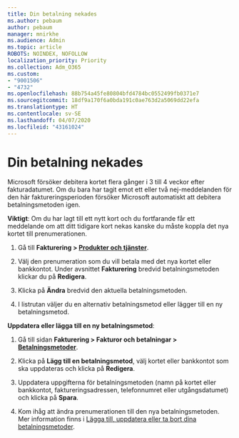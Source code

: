 ```yaml
---
title: Din betalning nekades
ms.author: pebaum
author: pebaum
manager: mnirkhe
ms.audience: Admin
ms.topic: article
ROBOTS: NOINDEX, NOFOLLOW
localization_priority: Priority
ms.collection: Adm_O365
ms.custom:
- "9001506"
- "4732"
ms.openlocfilehash: 88b754a45fe80804bfd4784bc0552499fb0371e7
ms.sourcegitcommit: 18df9a170f6a0bda191c0ae763d2a5069dd22efa
ms.translationtype: HT
ms.contentlocale: sv-SE
ms.lasthandoff: 04/07/2020
ms.locfileid: "43161024"
---
```

# <a name="your-payment-was-declined"></a>Din betalning nekades

Microsoft försöker debitera kortet flera gånger i 3 till 4 veckor efter fakturadatumet.  Om du bara har tagit emot ett eller två nej-meddelanden för den här faktureringsperioden försöker Microsoft automatiskt att debitera betalningsmetoden igen.  

**Viktigt**: Om du har lagt till ett nytt kort och du fortfarande får ett meddelande om att ditt tidigare kort nekas kanske du måste koppla det nya kortet till prenumerationen.

1. Gå till **Fakturering > [Produkter och tjänster](https://go.microsoft.com/fwlink/p/?linkid=842054)**.

2. Välj den prenumeration som du vill betala med det nya kortet eller bankkontot. Under avsnittet **Fakturering** bredvid betalningsmetoden klickar du på **Redigera**.

3. Klicka på **Ändra** bredvid den aktuella betalningsmetoden.

4. I listrutan väljer du en alternativ betalningsmetod eller lägger till en ny betalningsmetod.

**Uppdatera eller lägga till en ny betalningsmetod**:

1. Gå till sidan **Fakturering > Fakturor och betalningar > [Betalningsmetoder](https://go.microsoft.com/fwlink/p/?linkid=2018806)**.

2. Klicka på **Lägg till en betalningsmetod**, välj kortet eller bankkontot som ska uppdateras och klicka på **Redigera**.

3. Uppdatera uppgifterna för betalningsmetoden (namn på kortet eller bankkontot, faktureringsadressen, telefonnumret eller utgångsdatumet) och klicka på **Spara**.

4. Kom ihåg att ändra prenumerationen till den nya betalningsmetoden. Mer information finns i [Lägga till, uppdatera eller ta bort dina betalningsmetoder](https://go.microsoft.com/fwlink/?linkid=2118133). 
